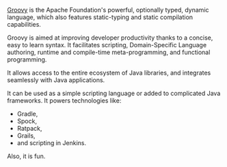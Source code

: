 [Groovy](http://www.groovy-lang.org/) is the Apache Foundation's powerful, optionally typed, dynamic language, which also features static-typing and static compilation capabilities.

Groovy is aimed at improving developer productivity thanks to a concise, easy to learn syntax.
It facilitates scripting, Domain-Specific Language authoring, runtime and compile-time meta-programming, and functional programming.

It allows access to the entire ecosystem of Java libraries, and integrates seamlessly with Java applications.

It can be used as a simple scripting language or added to complicated Java frameworks. 
It powers technologies like: 
* Gradle, 
* Spock, 
* Ratpack, 
* Grails, 
* and scripting in Jenkins.

Also, it is fun.